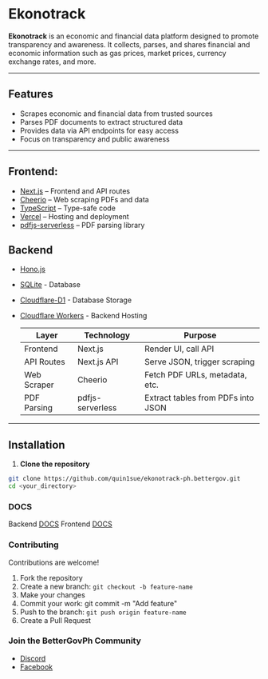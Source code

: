 # Ekonotrack

**Ekonotrack** is an economic and financial data platform designed to promote transparency and awareness. It collects, parses, and shares financial and economic information such as gas prices, market prices, currency exchange rates, and more.

---

## Features

- Scrapes economic and financial data from trusted sources
- Parses PDF documents to extract structured data
- Provides data via API endpoints for easy access
- Focus on transparency and public awareness

---

## Frontend:

- [Next.js](https://nextjs.org/) – Frontend and API routes
- [Cheerio](https://cheerio.js.org/) – Web scraping PDFs and data
- [TypeScript](https://www.typescriptlang.org/) – Type-safe code
- [Vercel](https://vercel.com/) – Hosting and deployment
- [pdfjs-serverless](https://www.npmjs.com/package/pdfjs-serverless/v/0.5.0) – PDF parsing library

## Backend

- [Hono.js](https://hono.dev/)
- [SQLite](https://sqlite.org/) - Database
- [Cloudflare-D1](https://developers.cloudflare.com/d1/) - Database Storage
- [Cloudflare Workers](https://workers.cloudflare.com/) - Backend Hosting

  | Layer       | Technology       | Purpose                            |
  | ----------- | ---------------- | ---------------------------------- |
  | Frontend    | Next.js          | Render UI, call API                |
  | API Routes  | Next.js API      | Serve JSON, trigger scraping       |
  | Web Scraper | Cheerio          | Fetch PDF URLs, metadata, etc.     |
  | PDF Parsing | pdfjs-serverless | Extract tables from PDFs into JSON |

---

## Installation

1. **Clone the repository**

```bash
git clone https://github.com/quin1sue/ekonotrack-ph.bettergov.git
cd <your_directory>
```

### DOCS

Backend [DOCS](https://github.com/quin1sue/ekonotrack-ph.bettergov/blob/main/ekono-backend/README.md)
Frontend [DOCS](https://github.com/quin1sue/ekonotrack-ph.bettergov/blob/main/frontend/README.md)

### Contributing

Contributions are welcome!

1. Fork the repository
2. Create a new branch: `git checkout -b feature-name`
3. Make your changes
4. Commit your work: git commit -m "Add feature"
5. Push to the branch: `git push origin feature-name`
6. Create a Pull Request

### Join the BetterGovPh Community

- [Discord](https://discord.gg/RpYZyCupuj)
- [Facebook](https://www.facebook.com/bettergovph)
